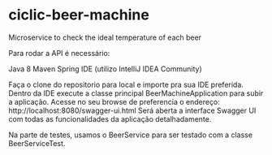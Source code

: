 # ciclic-beer-machine
Microservice to check the ideal temperature of each beer

Para rodar a API é necessário:

Java 8
Maven
Spring
IDE (utilizo IntelliJ IDEA Community)

Faça o clone do repositorio para local e importe pra sua IDE preferida.
Dentro da IDE execute a classe principal BeerMachineApplication para subir a aplicação. 
Acesse no seu browse de preferencia o endereço: http://localhost:8080/swagger-ui.html
Será aberta a interface Swagger UI com todas as funcionalidades da aplicação detalhadamente. 

Na parte de testes, usamos o BeerService para ser testado com a classe BeerServiceTest.  
